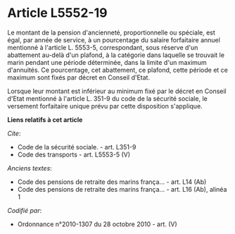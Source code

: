 # Article L5552-19

Le montant de la pension d'ancienneté, proportionnelle ou spéciale, est égal, par année de service, à un pourcentage du
salaire forfaitaire annuel mentionné à l'article L. 5553-5, correspondant, sous réserve d'un abattement au-delà d'un plafond,
à la catégorie dans laquelle se trouvait le marin pendant une période déterminée, dans la limite d'un maximum d'annuités. Ce
pourcentage, cet abattement, ce plafond, cette période et ce maximum sont fixés par décret en Conseil d'Etat. 

Lorsque leur montant est inférieur au minimum fixé par le décret en Conseil d'Etat mentionné à l'article L. 351-9 du code de
la sécurité sociale, le versement forfaitaire unique prévu par cette disposition s'applique.

**Liens relatifs à cet article**

_Cite_:

  - Code de la sécurité sociale. - art. L351-9
  - Code des transports - art. L5553-5 (V)

_Anciens textes_:

  - Code des pensions de retraite des marins frança... - art. L14 (Ab)
  - Code des pensions de retraite des marins frança... - art. L16 (Ab), alinéa 1

_Codifié par_:

  - Ordonnance n°2010-1307 du 28 octobre 2010 - art. (V)
